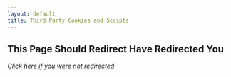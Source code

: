 ```yaml
---
layout: default
title: Third Party Cookies and Scripts
---
```


## This Page Should Redirect Have Redirected You

*[Click here if you were not redirected](/colophon)*